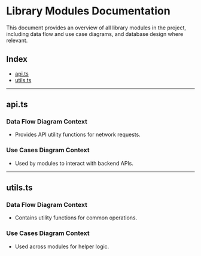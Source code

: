 # Library Modules Documentation

This document provides an overview of all library modules in the project, including data flow and use case diagrams, and database design where relevant.

## Index
- [api.ts](#apits)
- [utils.ts](#utilsts)

---

## api.ts

### Data Flow Diagram Context
- Provides API utility functions for network requests.

### Use Cases Diagram Context
- Used by modules to interact with backend APIs.

---

## utils.ts

### Data Flow Diagram Context
- Contains utility functions for common operations.

### Use Cases Diagram Context
- Used across modules for helper logic. 